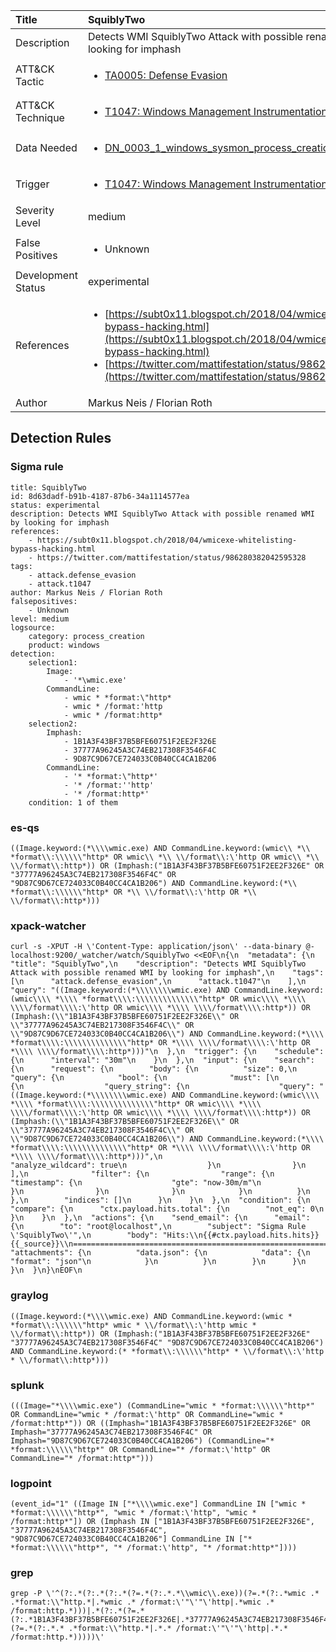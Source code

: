 | Title                | SquiblyTwo                                                                                                                                                 |
|:---------------------|:------------------------------------------------------------------------------------------------------------------------------------------------------------|
| Description          | Detects WMI SquiblyTwo Attack with possible renamed WMI by looking for imphash                                                                                                                                           |
| ATT&amp;CK Tactic    |  <ul><li>[TA0005: Defense Evasion](https://attack.mitre.org/tactics/TA0005)</li></ul>  |
| ATT&amp;CK Technique | <ul><li>[T1047: Windows Management Instrumentation](https://attack.mitre.org/techniques/T1047)</li></ul>  |
| Data Needed          | <ul><li>[DN_0003_1_windows_sysmon_process_creation](../Data_Needed/DN_0003_1_windows_sysmon_process_creation.md)</li></ul>  |
| Trigger              | <ul><li>[T1047: Windows Management Instrumentation](../Triggers/T1047.md)</li></ul>  |
| Severity Level       | medium |
| False Positives      | <ul><li>Unknown</li></ul>  |
| Development Status   | experimental |
| References           | <ul><li>[https://subt0x11.blogspot.ch/2018/04/wmicexe-whitelisting-bypass-hacking.html](https://subt0x11.blogspot.ch/2018/04/wmicexe-whitelisting-bypass-hacking.html)</li><li>[https://twitter.com/mattifestation/status/986280382042595328](https://twitter.com/mattifestation/status/986280382042595328)</li></ul>  |
| Author               | Markus Neis / Florian Roth |


## Detection Rules

### Sigma rule

```
title: SquiblyTwo
id: 8d63dadf-b91b-4187-87b6-34a1114577ea
status: experimental
description: Detects WMI SquiblyTwo Attack with possible renamed WMI by looking for imphash
references:
    - https://subt0x11.blogspot.ch/2018/04/wmicexe-whitelisting-bypass-hacking.html
    - https://twitter.com/mattifestation/status/986280382042595328
tags:
    - attack.defense_evasion
    - attack.t1047
author: Markus Neis / Florian Roth
falsepositives:
    - Unknown
level: medium
logsource:
    category: process_creation
    product: windows
detection:
    selection1:
        Image:
            - '*\wmic.exe'
        CommandLine:
            - wmic * *format:\"http*
            - wmic * /format:'http
            - wmic * /format:http*
    selection2:
        Imphash:
            - 1B1A3F43BF37B5BFE60751F2EE2F326E
            - 37777A96245A3C74EB217308F3546F4C
            - 9D87C9D67CE724033C0B40CC4CA1B206
        CommandLine:
            - '* *format:\"http*'
            - '* /format:''http'
            - '* /format:http*'
    condition: 1 of them

```





### es-qs
    
```
((Image.keyword:(*\\\\wmic.exe) AND CommandLine.keyword:(wmic\\ *\\ *format\\:\\\\\\"http* OR wmic\\ *\\ \\/format\\:\'http OR wmic\\ *\\ \\/format\\:http*)) OR (Imphash:("1B1A3F43BF37B5BFE60751F2EE2F326E" OR "37777A96245A3C74EB217308F3546F4C" OR "9D87C9D67CE724033C0B40CC4CA1B206") AND CommandLine.keyword:(*\\ *format\\:\\\\\\"http* OR *\\ \\/format\\:\'http OR *\\ \\/format\\:http*)))
```


### xpack-watcher
    
```
curl -s -XPUT -H \'Content-Type: application/json\' --data-binary @- localhost:9200/_watcher/watch/SquiblyTwo <<EOF\n{\n  "metadata": {\n    "title": "SquiblyTwo",\n    "description": "Detects WMI SquiblyTwo Attack with possible renamed WMI by looking for imphash",\n    "tags": [\n      "attack.defense_evasion",\n      "attack.t1047"\n    ],\n    "query": "((Image.keyword:(*\\\\\\\\wmic.exe) AND CommandLine.keyword:(wmic\\\\ *\\\\ *format\\\\:\\\\\\\\\\\\\\"http* OR wmic\\\\ *\\\\ \\\\/format\\\\:\'http OR wmic\\\\ *\\\\ \\\\/format\\\\:http*)) OR (Imphash:(\\"1B1A3F43BF37B5BFE60751F2EE2F326E\\" OR \\"37777A96245A3C74EB217308F3546F4C\\" OR \\"9D87C9D67CE724033C0B40CC4CA1B206\\") AND CommandLine.keyword:(*\\\\ *format\\\\:\\\\\\\\\\\\\\"http* OR *\\\\ \\\\/format\\\\:\'http OR *\\\\ \\\\/format\\\\:http*)))"\n  },\n  "trigger": {\n    "schedule": {\n      "interval": "30m"\n    }\n  },\n  "input": {\n    "search": {\n      "request": {\n        "body": {\n          "size": 0,\n          "query": {\n            "bool": {\n              "must": [\n                {\n                  "query_string": {\n                    "query": "((Image.keyword:(*\\\\\\\\wmic.exe) AND CommandLine.keyword:(wmic\\\\ *\\\\ *format\\\\:\\\\\\\\\\\\\\"http* OR wmic\\\\ *\\\\ \\\\/format\\\\:\'http OR wmic\\\\ *\\\\ \\\\/format\\\\:http*)) OR (Imphash:(\\"1B1A3F43BF37B5BFE60751F2EE2F326E\\" OR \\"37777A96245A3C74EB217308F3546F4C\\" OR \\"9D87C9D67CE724033C0B40CC4CA1B206\\") AND CommandLine.keyword:(*\\\\ *format\\\\:\\\\\\\\\\\\\\"http* OR *\\\\ \\\\/format\\\\:\'http OR *\\\\ \\\\/format\\\\:http*)))",\n                    "analyze_wildcard": true\n                  }\n                }\n              ],\n              "filter": {\n                "range": {\n                  "timestamp": {\n                    "gte": "now-30m/m"\n                  }\n                }\n              }\n            }\n          }\n        },\n        "indices": []\n      }\n    }\n  },\n  "condition": {\n    "compare": {\n      "ctx.payload.hits.total": {\n        "not_eq": 0\n      }\n    }\n  },\n  "actions": {\n    "send_email": {\n      "email": {\n        "to": "root@localhost",\n        "subject": "Sigma Rule \'SquiblyTwo\'",\n        "body": "Hits:\\n{{#ctx.payload.hits.hits}}{{_source}}\\n================================================================================\\n{{/ctx.payload.hits.hits}}",\n        "attachments": {\n          "data.json": {\n            "data": {\n              "format": "json"\n            }\n          }\n        }\n      }\n    }\n  }\n}\nEOF\n
```


### graylog
    
```
((Image.keyword:(*\\\\wmic.exe) AND CommandLine.keyword:(wmic * *format\\:\\\\\\"http* wmic * \\/format\\:\'http wmic * \\/format\\:http*)) OR (Imphash:("1B1A3F43BF37B5BFE60751F2EE2F326E" "37777A96245A3C74EB217308F3546F4C" "9D87C9D67CE724033C0B40CC4CA1B206") AND CommandLine.keyword:(* *format\\:\\\\\\"http* * \\/format\\:\'http * \\/format\\:http*)))
```


### splunk
    
```
(((Image="*\\\\wmic.exe") (CommandLine="wmic * *format:\\\\\\"http*" OR CommandLine="wmic * /format:\'http" OR CommandLine="wmic * /format:http*")) OR ((Imphash="1B1A3F43BF37B5BFE60751F2EE2F326E" OR Imphash="37777A96245A3C74EB217308F3546F4C" OR Imphash="9D87C9D67CE724033C0B40CC4CA1B206") (CommandLine="* *format:\\\\\\"http*" OR CommandLine="* /format:\'http" OR CommandLine="* /format:http*")))
```


### logpoint
    
```
(event_id="1" ((Image IN ["*\\\\wmic.exe"] CommandLine IN ["wmic * *format:\\\\\\"http*", "wmic * /format:\'http", "wmic * /format:http*"]) OR (Imphash IN ["1B1A3F43BF37B5BFE60751F2EE2F326E", "37777A96245A3C74EB217308F3546F4C", "9D87C9D67CE724033C0B40CC4CA1B206"] CommandLine IN ["* *format:\\\\\\"http*", "* /format:\'http", "* /format:http*"])))
```


### grep
    
```
grep -P \'^(?:.*(?:.*(?:.*(?=.*(?:.*.*\\wmic\\.exe))(?=.*(?:.*wmic .* .*format:\\"http.*|.*wmic .* /format:\'"\'"\'http|.*wmic .* /format:http.*)))|.*(?:.*(?=.*(?:.*1B1A3F43BF37B5BFE60751F2EE2F326E|.*37777A96245A3C74EB217308F3546F4C|.*9D87C9D67CE724033C0B40CC4CA1B206))(?=.*(?:.*.* .*format:\\"http.*|.*.* /format:\'"\'"\'http|.*.* /format:http.*)))))\'
```



